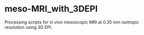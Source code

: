 # meso-MRI_with_3DEPI
Processing scripts for in vivo mesoscopic MRI at 0.35 mm isotropic resolution using 3D EPI. 
